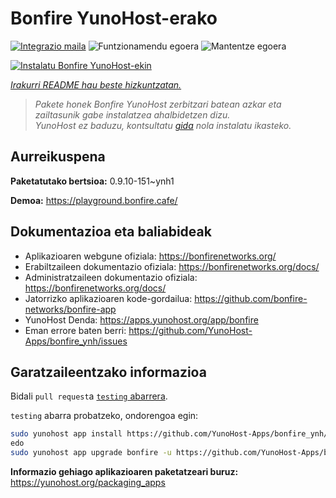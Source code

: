<!--
Ohart ongi: README hau automatikoki sortu da <https://github.com/YunoHost/apps/tree/master/tools/readme_generator>ri esker
EZ editatu eskuz.
-->

# Bonfire YunoHost-erako

[![Integrazio maila](https://apps.yunohost.org/badge/integration/bonfire)](https://ci-apps.yunohost.org/ci/apps/bonfire/)
![Funtzionamendu egoera](https://apps.yunohost.org/badge/state/bonfire)
![Mantentze egoera](https://apps.yunohost.org/badge/maintained/bonfire)

[![Instalatu Bonfire YunoHost-ekin](https://install-app.yunohost.org/install-with-yunohost.svg)](https://install-app.yunohost.org/?app=bonfire)

*[Irakurri README hau beste hizkuntzatan.](./ALL_README.md)*

> *Pakete honek Bonfire YunoHost zerbitzari batean azkar eta zailtasunik gabe instalatzea ahalbidetzen dizu.*  
> *YunoHost ez baduzu, kontsultatu [gida](https://yunohost.org/install) nola instalatu ikasteko.*

## Aurreikuspena



**Paketatutako bertsioa:** 0.9.10-151~ynh1

**Demoa:** <https://playground.bonfire.cafe/>
## Dokumentazioa eta baliabideak

- Aplikazioaren webgune ofiziala: <https://bonfirenetworks.org/>
- Erabiltzaileen dokumentazio ofiziala: <https://bonfirenetworks.org/docs/>
- Administratzaileen dokumentazio ofiziala: <https://bonfirenetworks.org/docs/>
- Jatorrizko aplikazioaren kode-gordailua: <https://github.com/bonfire-networks/bonfire-app>
- YunoHost Denda: <https://apps.yunohost.org/app/bonfire>
- Eman errore baten berri: <https://github.com/YunoHost-Apps/bonfire_ynh/issues>

## Garatzaileentzako informazioa

Bidali `pull request`a [`testing` abarrera](https://github.com/YunoHost-Apps/bonfire_ynh/tree/testing).

`testing` abarra probatzeko, ondorengoa egin:

```bash
sudo yunohost app install https://github.com/YunoHost-Apps/bonfire_ynh/tree/testing --debug
edo
sudo yunohost app upgrade bonfire -u https://github.com/YunoHost-Apps/bonfire_ynh/tree/testing --debug
```

**Informazio gehiago aplikazioaren paketatzeari buruz:** <https://yunohost.org/packaging_apps>

